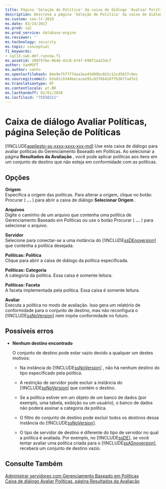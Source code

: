 ```yaml
---
title: Página 'Seleção de Política' da caixa de diálogo 'Avaliar Políticas'
description: Descreve a página 'Seleção de Política' da caixa de diálogo 'Avaliar Políticas' para o gerenciamento baseado em políticas do SSMS (SQL Server Management Studio).
ms.custom: seo-lt-2019
ms.date: 03/14/2017
ms.prod: sql
ms.prod_service: database-engine
ms.reviewer: ''
ms.technology: security
ms.topic: conceptual
f1_keywords:
- sql13.swb.dmf.runnow.f1
ms.assetid: 20075fbe-0b48-42c8-b747-690f1aa23dcf
author: VanMSFT
ms.author: vanto
ms.openlocfilehash: 84e9e7577f74aa3ea43d99bc6b3c12cd5637c9ec
ms.sourcegitcommit: b2e81cb349eecacee91cd3766410ffb3677ad7e2
ms.translationtype: HT
ms.contentlocale: pt-BR
ms.lasthandoff: 02/01/2020
ms.locfileid: "75558211"
---
```

# <a name="evaluate-policies-dialog-box-policy-selection-page"></a>Caixa de diálogo Avaliar Políticas, página Seleção de Políticas
[!INCLUDE[appliesto-ss-xxxx-xxxx-xxx-md](../../includes/appliesto-ss-xxxx-xxxx-xxx-md.md)]
  Use esta caixa de diálogo para avaliar políticas do Gerenciamento Baseado em Políticas. Ao selecionar a página **Resultados da Avaliação** , você pode aplicar políticas aos itens em um conjunto de destino que não esteja em conformidade com as políticas.  
  
## <a name="options"></a>Opções  
 **Origem**  
 Especifica a origem das políticas. Para alterar a origem, clique no botão Procurar ( **...** ) para abrir a caixa de diálogo **Selecionar Origem** .  
  
 **Arquivos**  
 Digite o caminho de um arquivo que contenha uma política de Gerenciamento Baseado em Políticas ou use o botão Procurar ( **...** ) para selecionar o arquivo.  
  
 **Servidor**  
 Selecione para conectar-se a uma instância do [!INCLUDE[ssDEnoversion](../../includes/ssdenoversion-md.md)] que contenha a política desejada.  
  
 **Políticas: Política**  
 Clique para abrir a caixa de diálogo da política especificada.  
  
 **Políticas: Categoria**  
 A categoria da política. Essa caixa é somente leitura.  
  
 **Políticas: Faceta**  
 A faceta implementada pela política. Essa caixa é somente leitura.  
  
 **Avaliar**  
 Executa a política no modo de avaliação. Isso gera um relatório de conformidade para o conjunto de destino, mas não reconfigura o [!INCLUDE[ssNoVersion](../../includes/ssnoversion-md.md)] nem impõe conformidade no futuro.  
  
## <a name="possible-errors"></a>Possíveis erros  
  
-   **Nenhum destino encontrado**  
  
     O conjunto de destino pode estar vazio devido a qualquer um destes motivos:  
  
    -   Na instância do [!INCLUDE[ssNoVersion](../../includes/ssnoversion-md.md)] , não há nenhum destino do tipo especificado pela política.  
  
    -   A restrição de servidor pode excluir a instância do [!INCLUDE[ssNoVersion](../../includes/ssnoversion-md.md)] que contém o destino.  
  
    -   Se a política estiver em um objeto de um banco de dados (por exemplo, uma tabela, exibição ou um usuário), o banco de dados não poderá assinar a categoria da política.  
  
    -   O filtro do conjunto de destino pode excluir todos os destinos dessa instância do [!INCLUDE[ssNoVersion](../../includes/ssnoversion-md.md)].  
  
    -   O tipo de servidor de destino é diferente do tipo de servidor no qual a política é avaliada. Por exemplo, no [!INCLUDE[ssDE](../../includes/ssde-md.md)], se você tentar avaliar uma política criada para o [!INCLUDE[ssASnoversion](../../includes/ssasnoversion-md.md)], receberá um conjunto de destino vazio.  
  
## <a name="see-also"></a>Consulte Também  
 [Administrar servidores com Gerenciamento Baseado em Políticas](../../relational-databases/policy-based-management/administer-servers-by-using-policy-based-management.md)   
 [Caixa de diálogo Avaliar Políticas, página Resultados da Avaliação](../../relational-databases/policy-based-management/evaluate-policies-dialog-box-evaluation-results-page.md)  
  
  
